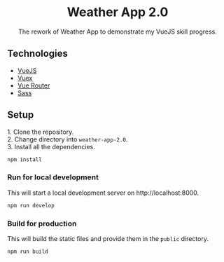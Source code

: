 <div align="center">
  <h1>Weather App 2.0</h1>
  <p>The rework of Weather App to demonstrate my VueJS skill progress.</p>
</div>

## Technologies
- [VueJS](https://vuejs.org/)
- [Vuex](https://vuex.vuejs.org/)
- [Vue Router](https://router.vuejs.org/)
- [Sass](https://sass-lang.com/)

## Setup
1\. Clone the repository.  
2\. Change directory into `weather-app-2.0`.  
3\. Install all the dependencies.
```bash
npm install
```

### Run for local development
This will start a local development server on http://localhost:8000.
```bash
npm run develop
```

### Build for production
This will build the static files and provide them in the `public` directory.
```bash
npm run build
```

